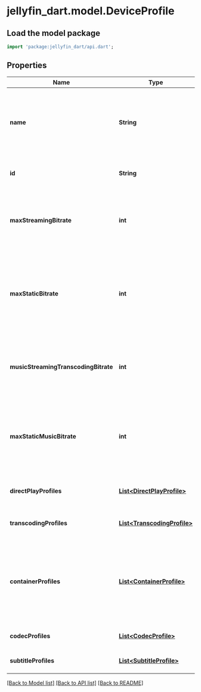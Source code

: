 # jellyfin_dart.model.DeviceProfile

## Load the model package
```dart
import 'package:jellyfin_dart/api.dart';
```

## Properties
Name | Type | Description | Notes
------------ | ------------- | ------------- | -------------
**name** | **String** | Gets or sets the name of this device profile. User profiles must have a unique name. | [optional] 
**id** | **String** | Gets or sets the unique internal identifier. | [optional] 
**maxStreamingBitrate** | **int** | Gets or sets the maximum allowed bitrate for all streamed content. | [optional] 
**maxStaticBitrate** | **int** | Gets or sets the maximum allowed bitrate for statically streamed content (= direct played files). | [optional] 
**musicStreamingTranscodingBitrate** | **int** | Gets or sets the maximum allowed bitrate for transcoded music streams. | [optional] 
**maxStaticMusicBitrate** | **int** | Gets or sets the maximum allowed bitrate for statically streamed (= direct played) music files. | [optional] 
**directPlayProfiles** | [**List&lt;DirectPlayProfile&gt;**](DirectPlayProfile.md) | Gets or sets the direct play profiles. | [optional] 
**transcodingProfiles** | [**List&lt;TranscodingProfile&gt;**](TranscodingProfile.md) | Gets or sets the transcoding profiles. | [optional] 
**containerProfiles** | [**List&lt;ContainerProfile&gt;**](ContainerProfile.md) | Gets or sets the container profiles. Failing to meet these optional conditions causes transcoding to occur. | [optional] 
**codecProfiles** | [**List&lt;CodecProfile&gt;**](CodecProfile.md) | Gets or sets the codec profiles. | [optional] 
**subtitleProfiles** | [**List&lt;SubtitleProfile&gt;**](SubtitleProfile.md) | Gets or sets the subtitle profiles. | [optional] 

[[Back to Model list]](../README.md#documentation-for-models) [[Back to API list]](../README.md#documentation-for-api-endpoints) [[Back to README]](../README.md)


